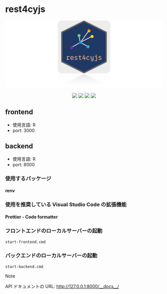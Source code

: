 # rest4cyjs

![The Well App](rest4cyjs.png)

<div align="center">
    <a href="https://github.com/kozo2/rest4cyjs" alt="Contributors" style="text-decoration: none;">
        <img src="https://img.shields.io/github/contributors/kozo2/rest4cyjs" style="text-ecoretion: none;"/>
    </a>
    <a href="https://github.com/kozo2/rest4cyjs" alt="Version" style="text-decoration: none;">
        <img src="https://badgen.net/static/version/0.0.1/green" />
    </a>
    <a href="https://github.com/kozo2/rest4cyjs" alt="forks" style="text-decoration: none;">
        <img src="https://img.shields.io/github/forks/kozo2/rest4cyjs"/>
    </a>
    <a href="https://github.com/kozo2/rest4cyjs" alt="forks" style="text-decoration: none;">
        <img src="https://img.shields.io/github/stars/kozo2/rest4cyjs" />
    </a>
</div>

## frontend

- 使用言語: R
- port: 3000

## backend

- 使用言語: R
- port: 8000

### 使用するパッケージ

#### renv

### 使用を推奨している Visual Studio Code の拡張機能

#### Prettier - Code formatter

### フロントエンドのローカルサーバーの起動

```batnch
start-frontend.cmd
```

### バックエンドのローカルサーバーの起動

```batnch
start-backend.cmd
```

> [!NOTE]
> API ドキュメントの URL: http://127.0.0.1:8000/__docs__/
